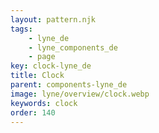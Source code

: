 ```yaml
---
layout: pattern.njk
tags: 
    - lyne_de
    - lyne_components_de
    - page
key: clock-lyne_de
title: Clock
parent: components-lyne_de
image: lyne/overview/clock.webp
keywords: clock
order: 140
---
```

